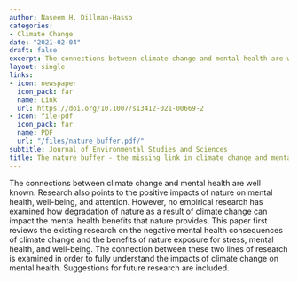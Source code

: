 ```yaml
---
author: Naseem H. Dillman-Hasso
categories:
- Climate Change
date: "2021-02-04"
draft: false
excerpt: The connections between climate change and mental health are well known. Research also points to the positive impacts of nature on mental health, well-being, and attention. However, no empirical research has examined how degradation of nature as a result of climate change can impact the mental health benefits that nature provides...
layout: single
links:
- icon: newspaper
  icon_pack: far
  name: Link
  url: https://doi.org/10.1007/s13412-021-00669-2
- icon: file-pdf
  icon_pack: far
  name: PDF
  url: "/files/nature_buffer.pdf/"
subtitle: Journal of Environmental Studies and Sciences
title: The nature buffer - the missing link in climate change and mental health research
---
```

The connections between climate change and mental health are well known. Research also points to the positive impacts of nature on mental health, well-being, and attention. However, no empirical research has examined how degradation of nature as a result of climate change can impact the mental health benefits that nature provides. This paper first reviews the existing research on the negative mental health consequences of climate change and the benefits of nature exposure for stress, mental health, and well-being. The connection between these two lines of research is examined in order to fully understand the impacts of climate change on mental health. Suggestions for future research are included.